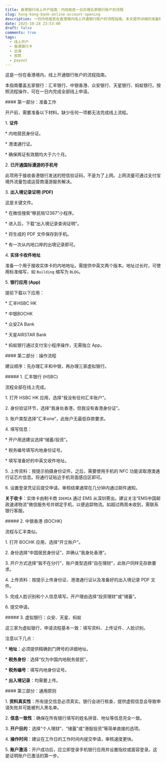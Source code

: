 ```yaml
---
title: 香港银行线上开户指南：内地居民一日办理五家银行账户的流程
slug: hong-kong-bank-online-account-opening
description: 一份内地居民在香港境内线上开通银行账户的流程指南。本文提供详细的准备材料清单、操作步骤和注意事项，覆盖汇丰、中银、众安等五家银行的线上开户方法。按照本攻略操作，可在一日内完成申请。
date: 2025-10-28 23:53:00
draft: false
comments: true
tags:
  - 线上开户
  - 香港银行卡
  - 出海
  - 收款
  - payout
---
```

这是一份在香港境内，线上开通银行账户的流程指南。

本指南覆盖五家银行：汇丰银行、中银香港、众安银行、天星银行、蚂蚁银行。按照流程操作，可在一日内完成全部线上申请。

\#### 第一部分：准备工作

开户前，需要准备以下材料。缺少任何一项都无法完成线上流程。

1\. **证件**

\* 内地居民身份证。

\* 港澳通行证。

\* 确保两证有效期均大于六个月。

2\. **已开通国际漫游的手机号**

此项用于接收香港银行发送的短信验证码，不是为了上网。上网流量可通过支付宝境外流量包或运营商漫游服务解决。

3\. **出入境记录证明 (PDF)**

这是关键文件。

\* 在微信搜索“移民局12367”小程序。

\* 进入后，下载“出入境记录查询证明”。

\* 将生成的 PDF 文件保存到手机。

\* 有一次从内地口岸的出境记录即可。

4\. **实体卡收件地址**

准备一个用于接收实体卡的内地地址。需提供中英文两个版本。地址过长时，可使用标准缩写，如 `Building` 缩写为 `BLDG`。

5\. **银行应用 (App)**

提前下载以下应用：

\* 汇丰HSBC HK

\* 中银BOCHK

\* 众安ZA Bank

\* 天星AIRSTAR Bank

\* 蚂蚁银行通过支付宝小程序操作，无需独立 App。

\#### 第二部分：操作流程

建议顺序：先办理汇丰和中银，再办理三家虚拟银行。

\##### 1. 汇丰银行 (HSBC)

流程全部在线上完成。

1\. 打开 HSBC HK 应用，选择“我没有任何汇丰账户”。

2\. 身份验证环节，选择“我身处香港，但我没有香港身份证”。

3\. 账户类型选择“汇丰one”，此账户无最低存款要求。

4\. 填写信息：

\* 开户用途建议选择“储蓄/投资”。

\* 税务编号填写内地身份证号。

\* 填写准备好的中英文收件地址。

5\. 上传资料：按提示拍摄身份证件。之后，需要使用手机的 NFC 功能读取港澳通行证芯片信息。将通行证贴近手机背面感应区即可。

6\. 设置登录凭证后提交申请。审核结果通常在几分钟内通过邮件通知。

**关于收卡**：实体卡由制卡商 `IDEMIA` 通过 EMS 从深圳寄出。建议关注“EMS中国邮政速递物流”微信服务号并绑定手机，以便追踪物流。如超过两周未收到，需联系银行客服。

\##### 2. 中银香港 (BOCHK)

流程与汇丰类似。

1\. 打开 BOCHK 应用，选择“开立账户”。

2\. 身份选择“中国居民身份证”，并确认“我身处香港”。

3\. 开户方式选择“我不在分行”，账户类型选择“自在理财”，此账户同样无存款要求。

4\. 上传资料：按提示上传身份证、港澳通行证以及准备好的出入境记录 PDF 文件。

5\. 完成人脸识别和个人信息填写。开户理由选择“投资理财”或“储蓄”。

6\. 提交申请。

\##### 3. 虚拟银行：众安、天星、蚂蚁

这三家为虚拟银行，申请流程基本一致：填写资料、上传证件、人脸识别。

注意以下几点：

\* **地址**：必须提供精确到门牌号的详细地址。

\* **税务身份**：选择“仅为中国内地税务居民”。

\* **税务编号**：填写内地身份证号。

\* **出入境记录**：均需要上传。

\#### 第三部分：通用原则

1\. **资料真实性**：所有提交信息必须真实。银行会进行核查，提供虚假信息会导致申请失败并可能被列入黑名单。

2\. **信息一致性**：确保在所有银行填写的姓名拼音、地址等信息完全一致。

3\. **开户目的**：选择“个人理财”、“储蓄”或“港股投资”等简单直接的选项。

4\. **操作时间**：建议在工作日的工作时间内提交申请，审核速度更快。

5\. **账户激活**：开户成功后，应立即登录手机银行应用并设置指纹或面容登录。这是证明账户已激活的第一步。